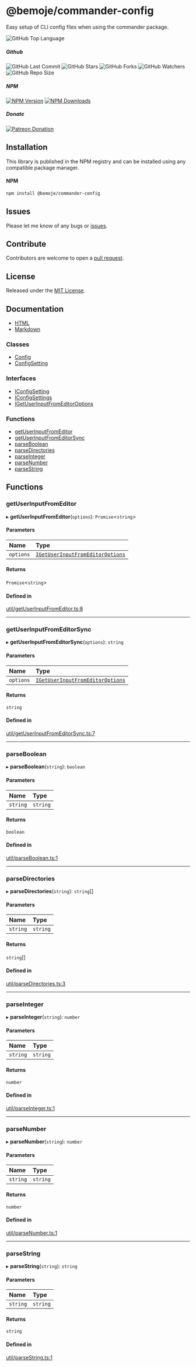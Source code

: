 # @bemoje/commander-config
Easy setup of CLI config files when using the commander package.

![GitHub Top Language](https://img.shields.io/github/languages/top/bemoje/https://github.com/bemoje/tsmono)

##### Github
![GitHub Last Commit](https://img.shields.io/github/last-commit/bemoje/https://github.com/bemoje/tsmono?color=red)
![GitHub Stars](https://img.shields.io/github/stars/bemoje/https://github.com/bemoje/tsmono)
![GitHub Forks](https://img.shields.io/github/forks/bemoje/https://github.com/bemoje/tsmono)
![GitHub Watchers](https://img.shields.io/github/watchers/bemoje/https://github.com/bemoje/tsmono)
![GitHub Repo Size](https://img.shields.io/github/repo-size/bemoje/https://github.com/bemoje/tsmono)

##### NPM
<span><a href="https://npmjs.org/@bemoje/commander-config" title="View this project on NPM"><img src="https://img.shields.io/npm/v/@bemoje/commander-config" alt="NPM Version" /></a></span>
<span><a href="https://npmjs.org/@bemoje/commander-config" title="NPM Downloads"><img src="https://img.shields.io/npm/dt/@bemoje/commander-config" alt="NPM Downloads" /></a></span>


##### Donate
<span><a href="https://www.patreon.com/user?u=40752770" title="Donate using Patreon"><img src="https://img.shields.io/badge/patreon-donate-yellow.svg" alt="Patreon Donation" /></a></span>

## Installation
This library is published in the NPM registry and can be installed using any compatible package manager.

#### NPM
```sh
npm install @bemoje/commander-config
```


## Issues
Please let me know of any bugs or [issues](https://github.com/bemoje/https://github.com/bemoje/tsmono/issues).

## Contribute
Contributors are welcome to open a [pull request](https://github.com/bemoje/https://github.com/bemoje/tsmono/pulls).

## License
Released under the [MIT License](./LICENSE).

## Documentation
- [HTML](https://github.com/bemoje/tsmono/blob/main/pkg/commander-config/docs/html/index.html)
- [Markdown](https://github.com/bemoje/tsmono/blob/main/pkg/commander-config/docs/md/index.md)

### Classes

- [Config](https://github.com/bemoje/tsmono/blob/main/pkg/commander-config/docs/md/classes/Config.md)
- [ConfigSetting](https://github.com/bemoje/tsmono/blob/main/pkg/commander-config/docs/md/classes/ConfigSetting.md)

### Interfaces

- [IConfigSetting](https://github.com/bemoje/tsmono/blob/main/pkg/commander-config/docs/md/interfaces/IConfigSetting.md)
- [IConfigSettings](https://github.com/bemoje/tsmono/blob/main/pkg/commander-config/docs/md/interfaces/IConfigSettings.md)
- [IGetUserInputFromEditorOptions](https://github.com/bemoje/tsmono/blob/main/pkg/commander-config/docs/md/interfaces/IGetUserInputFromEditorOptions.md)

### Functions

- [getUserInputFromEditor](https://github.com/bemoje/tsmono/blob/main/pkg/commander-config/docs/md/index.md#getuserinputfromeditor)
- [getUserInputFromEditorSync](https://github.com/bemoje/tsmono/blob/main/pkg/commander-config/docs/md/index.md#getuserinputfromeditorsync)
- [parseBoolean](https://github.com/bemoje/tsmono/blob/main/pkg/commander-config/docs/md/index.md#parseboolean)
- [parseDirectories](https://github.com/bemoje/tsmono/blob/main/pkg/commander-config/docs/md/index.md#parsedirectories)
- [parseInteger](https://github.com/bemoje/tsmono/blob/main/pkg/commander-config/docs/md/index.md#parseinteger)
- [parseNumber](https://github.com/bemoje/tsmono/blob/main/pkg/commander-config/docs/md/index.md#parsenumber)
- [parseString](https://github.com/bemoje/tsmono/blob/main/pkg/commander-config/docs/md/index.md#parsestring)

## Functions

### getUserInputFromEditor

▸ **getUserInputFromEditor**(`options`): `Promise`<`string`\>

#### Parameters

| Name | Type |
| :------ | :------ |
| `options` | [`IGetUserInputFromEditorOptions`](https://github.com/bemoje/tsmono/blob/main/pkg/commander-config/docs/md/interfaces/IGetUserInputFromEditorOptions.md) |

#### Returns

`Promise`<`string`\>

#### Defined in

[util/getUserInputFromEditor.ts:8](https://github.com/bemoje/tsmono/blob/ad6c8c6/pkg/commander-config/src/util/getUserInputFromEditor.ts#L8)

___

### getUserInputFromEditorSync

▸ **getUserInputFromEditorSync**(`options`): `string`

#### Parameters

| Name | Type |
| :------ | :------ |
| `options` | [`IGetUserInputFromEditorOptions`](https://github.com/bemoje/tsmono/blob/main/pkg/commander-config/docs/md/interfaces/IGetUserInputFromEditorOptions.md) |

#### Returns

`string`

#### Defined in

[util/getUserInputFromEditorSync.ts:7](https://github.com/bemoje/tsmono/blob/ad6c8c6/pkg/commander-config/src/util/getUserInputFromEditorSync.ts#L7)

___

### parseBoolean

▸ **parseBoolean**(`string`): `boolean`

#### Parameters

| Name | Type |
| :------ | :------ |
| `string` | `string` |

#### Returns

`boolean`

#### Defined in

[util/parseBoolean.ts:1](https://github.com/bemoje/tsmono/blob/ad6c8c6/pkg/commander-config/src/util/parseBoolean.ts#L1)

___

### parseDirectories

▸ **parseDirectories**(`string`): `string`[]

#### Parameters

| Name | Type |
| :------ | :------ |
| `string` | `string` |

#### Returns

`string`[]

#### Defined in

[util/parseDirectories.ts:3](https://github.com/bemoje/tsmono/blob/ad6c8c6/pkg/commander-config/src/util/parseDirectories.ts#L3)

___

### parseInteger

▸ **parseInteger**(`string`): `number`

#### Parameters

| Name | Type |
| :------ | :------ |
| `string` | `string` |

#### Returns

`number`

#### Defined in

[util/parseInteger.ts:1](https://github.com/bemoje/tsmono/blob/ad6c8c6/pkg/commander-config/src/util/parseInteger.ts#L1)

___

### parseNumber

▸ **parseNumber**(`string`): `number`

#### Parameters

| Name | Type |
| :------ | :------ |
| `string` | `string` |

#### Returns

`number`

#### Defined in

[util/parseNumber.ts:1](https://github.com/bemoje/tsmono/blob/ad6c8c6/pkg/commander-config/src/util/parseNumber.ts#L1)

___

### parseString

▸ **parseString**(`string`): `string`

#### Parameters

| Name | Type |
| :------ | :------ |
| `string` | `string` |

#### Returns

`string`

#### Defined in

[util/parseString.ts:1](https://github.com/bemoje/tsmono/blob/ad6c8c6/pkg/commander-config/src/util/parseString.ts#L1)
